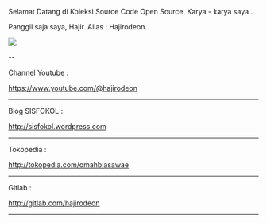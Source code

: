 Selamat Datang di Koleksi Source Code Open Source, Karya - karya saya..

Panggil saja saya, Hajir. Alias : Hajirodeon.


<img src="https://github.com/hajirodeon/daftarkaryaku/belikan_saya_kopi_sisfokol.png">


--

Channel Youtube : 

https://www.youtube.com/@hajirodeon

---

Blog SISFOKOL :

http://sisfokol.wordpress.com

---

Tokopedia : 

http://tokopedia.com/omahbiasawae

---

Gitlab :

http://gitlab.com/hajirodeon




---
